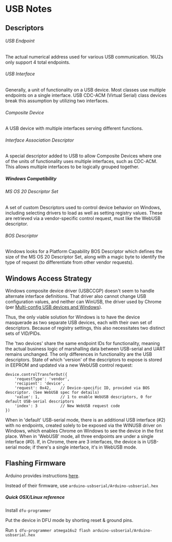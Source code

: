 USB Notes
=========

## Descriptors

###### USB Endpoint
The actual numerical address used for various USB communication. 16U2s only support 4 total endpoints.

###### USB Interface
Generally, a unit of functionality on a USB device. Most classes use multiple endpoints on a single interface.
USB CDC-ACM (Virtual Serial) class devices break this assumption by utilizing two interfaces.

###### Composite Device
A USB device with multiple interfaces serving different functions.

###### Interface Association Descriptor
A special descriptor added to USB to allow Composite Devices where one of the units of functionality uses
multiple interfaces, such as CDC-ACM. This allows multiple interfaces to be logically grouped together.

##### Windows Compatibility

###### MS OS 20 Descriptor Set
A set of custom Descriptors used to control device behavior on Windows, including selecting drivers to load as well as 
setting registry values. These are retrieved via a vendor-specific control request, must like the WebUSB descriptor.

###### BOS Descriptor
Windows looks for a Platform Capability BOS Descriptor which defines the size of the MS OS 20 Descriptor Set, along
with a magic byte to identify the type of request (to differentiate from other vendor requests).

## Windows Access Strategy
Windows composite device driver (USBCCGP) doesn't seem to handle alternate interface definitions.
That driver also cannot change USB configuration values, and neither can WinUSB, the driver used by Chrome 
(per [Multi-config USB devices and Windows](https://techcommunity.microsoft.com/t5/Microsoft-USB-Blog/Multi-config-USB-devices-and-Windows/ba-p/270702)).

Thus, the only viable solution for Windows is to have the device masquerade as two separate USB devices,
each with their own set of descriptors.
Because of registry settings, this also necessitates two distinct sets of VID/PIDs.

The 'two devices' share the same endpoint IDs for functionality, meaning the actual business logic of marshalling data
between USB-serial and UART remains unchanged. The only differences in functionality are the USB descriptors.
State of which 'version' of the descriptors to expose is stored in EEPROM and updated via a new WebUSB control request:

```$js
device.controlTransferOut({
    'requestType': 'vendor',
    'recipient': 'device',
    'request': 0x42,    // Device-specific ID, provided via BOS descriptor. (See WebUSB spec for details)
    'value': 1,         // 1 to enable WebUSB descriptors, 0 for default USB-serial descriptors
    'index': 3          // New WebUSB request code
})
```

When in 'default' USB-serial mode, there is an additional USB interface (#2) with no endpoints, created solely to be
exposed via the WINUSB driver on Windows, which enables Chrome on Windows to see the device in the first place.
When in 'WebUSB' mode, all three endpoints are under a single interface (#0). If, in Chrome, there are 3 interfaces,
the device is in USB-serial mode; if there's a single interface, it's in WebUSB mode.

Flashing Firmware
-----------------

Arduino provides instructions [here](https://www.arduino.cc/en/Hacking/DFUProgramming8U2).

Instead of their firmware, use `arduino-usbserial/Arduino-usbserial.hex`

##### Quick OSX/Linux reference

Install `dfu-programmer`

Put the device in DFU mode by shorting reset & ground pins.
 
Run `$ dfu-programmer atmega16u2 flash arduino-usbserial/Arduino-usbserial.hex`
